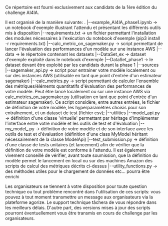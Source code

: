 Ce répertoire est fourni exclusivement aux candidats de la 1ère édition du challenge AI4IA.

Il est organisé de la manière suivante:
.
|--example_AI4IA_phase1.ipynb -> un notebook d'exemple illustrant l'attendu et présentant les différents outils mis à disposition
|--requirements.txt -> un fichier permettant l'installation des modules nécessaires à l'exécution du notebook d'exemple (pip3 install -r requirements.txt)
|--calc_metric_on_sagemaker.py -> script permettant de lancer l'évaluation des performances d'un modèle sur une instance AWS
|--data -> le répertoire contenant les datasets 
    |--DataSet_ex -> dataset d'exemple exploité dans le notebook d'exemple
    |--DataSet_phase1 -> le dataset devant être exploité par les candidats durant la phase 1
|--sources
    |--sagemaker_api.py -> script pour entrainer votre modèle localement ou sur des instances AWS (utilisable en tant que point d'entrée d'un estimateur sagemaker)
    |--calc_metrics.py  -> script permettant de calculer l'ensemble des métriques/éléments quantitatifs d'évaluation des performances de votre modèle. Peut être lancé localement ou sur une instance AWS via calc_metrics_on_sagemaker.py (utilisation en tant que point d'entrée d'un estimateur sagemaker). Ce script considère, entre autres entrées, le fichier de définition de votre modèle, les hyperparamètres choisis pour son entraînement, et un dataset de test (fichier csv);
    |--utilities
        |--model_api.py -> définition d'une classe 'virtuelle' permettant par héritage d'implémenter l'interface entre votre modèle et les outils de test et d'évaluation
        |--my_model_.py -> définition de votre modèle et de son interface avec les outils de test et d'évaluation (définition d'une class MyModel héritant nécessairement de la classe ModelApi)
        |--test_submission.py -> définition d'une classe de tests unitaires (et lancement) afin de vérifier que la définition de votre modèle est conforme à l'attendu. Il est également vivement conseillé de vérifier, avant toute soumission, que la définition du modèle permet le lancement en local ou sur des machines Amazon des scripts de calcul des métriques décrits ci-dessus
        |--utility_functions.py -> des méthodes utiles pour le chargement de données etc... pourra être enrichi
        
Les organisateurs se tiennent à votre disposition pour toute question technique ou tout problème rencontré dans l'utilisation de ces scripts: vous pouvez à tout moment transmettre un message aux organisateurs via la plateforme agorize. Le support technique tâchera de vous répondre dans les meilleurs délais.
D'autre part, des versions mises à jour des scripts pourront éventuellement vous être transmis en cours de challenge par les organisateurs.


